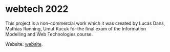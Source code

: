 # webtech 2022

This project is a non-commercial work which it was created by Lucas Dans, Mathias Rønning, Umut Kucuk for the final exam of the Information Modelling and Web Technologies course.

Website: [website](https://disasterart.netlify.app/).
